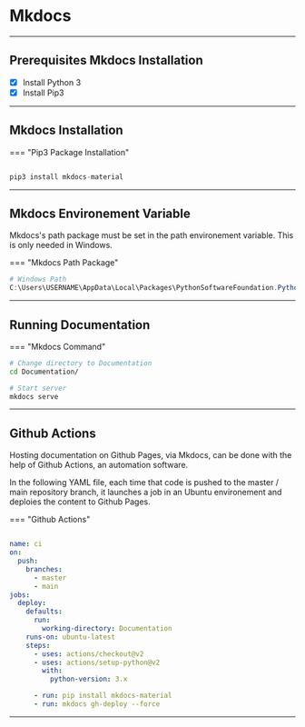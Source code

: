 # Mkdocs

<hr/>

## Prerequisites Mkdocs Installation

- [x] Install Python 3
- [x] Install Pip3

<hr/>

## Mkdocs Installation

=== "Pip3 Package Installation"
```python

pip3 install mkdocs-material
```

<hr/>

## Mkdocs Environement Variable

Mkdocs's path package must be set in the path environement variable. This is only needed in Windows.

=== "Mkdocs Path Package"

```powershell
# Windows Path
C:\Users\USERNAME\AppData\Local\Packages\PythonSoftwareFoundation.Python.3.9_qbz5n2kfra8p0\LocalCache\local-packages\Python39\Scripts\
```
<hr/>

## Running Documentation

=== "Mkdocs Command"
```sh
# Change directory to Documentation
cd Documentation/

# Start server
mkdocs serve
```

<hr/>

## Github Actions

Hosting documentation on Github Pages, via Mkdocs, can be done with the help of Github Actions, an automation software.

In the following YAML file, each time that code is pushed to the master / main repository branch, it launches a job in an Ubuntu environement and deploies the content to Github Pages.  


=== "Github Actions"
```yaml

name: ci
on:
  push:
    branches:
      - master
      - main
jobs:
  deploy:
    defaults:
      run:
        working-directory: Documentation
    runs-on: ubuntu-latest
    steps:
      - uses: actions/checkout@v2
      - uses: actions/setup-python@v2
        with:
          python-version: 3.x

      - run: pip install mkdocs-material
      - run: mkdocs gh-deploy --force
```

<hr/>
